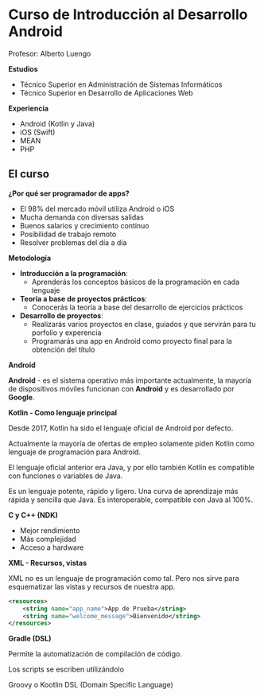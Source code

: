 # Curso de Introducción al Desarrollo Android

Profesor: Alberto Luengo

**Estudios**

* Técnico Superior en Administración de Sistemas Informáticos
* Técnico Superior en Desarrollo de Aplicaciones Web

**Experiencia**

* Android (Kotlin y Java)
* iOS (Swift)
* MEAN
* PHP

## El curso

**¿Por qué ser programador de apps?**

* El 98% del mercado móvil utiliza Android o iOS
* Mucha demanda con diversas salidas
* Buenos salarios y crecimiento continuo
* Posibilidad de trabajo remoto
* Resolver problemas del día a día

**Metodología**

* **Introducción a la programación**:
    * Aprenderás los conceptos básicos de la programación en cada lenguaje
* **Teoría a base de proyectos prácticos**:
    * Conocerás la teoría a base del desarrollo de ejercicios prácticos
* **Desarrollo de proyectos**:
    * Realizarás varios proyectos en clase, guiados y que servirán para tu porfolio y experencia
    * Programarás una app en Android como proyecto final para la obtención del título

**Android**

**Android** - es el sistema operativo más importante actualmente, la mayoría de dispositivos móviles
funcionan con **Android** y es desarrollado por **Google**.

**Kotlin - Como lenguaje principal**

Desde 2017, Kotlin ha sido el lenguaje oficial de Android por defecto.

Actualmente la mayoría de ofertas de empleo solamente piden Kotlin como lenguaje de programación para Android.

El lenguaje oficial anterior era Java, y por ello también Kotlin es compatible con funciones o variables de Java.

Es un lenguaje potente, rápido y ligero. Una curva de aprendizaje más rápida y sencilla que Java. Es interoperable, compatible con Java al 100%.

**C y C++ (NDK)**

* Mejor rendimiento
* Más complejidad
* Acceso a hardware

**XML - Recursos, vistas**

XML no es un lenguaje de programación como tal. Pero nos sirve para esquematizar las vistas y recursos de nuestra app.

```xml
<resources>
    <string name="app_name">App de Prueba</string>
    <string name="welcome_message">Bienvenido</string>
</resources>
```

**Gradle (DSL)**

Permite la automatización de compilación de código.

Los scripts se escriben utilizándolo

Groovy o Kootlin DSL (Domain Specific Language)




